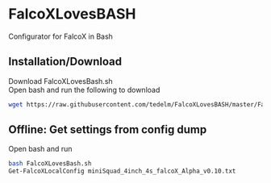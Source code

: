 # FalcoXLovesBASH
Configurator for FalcoX in Bash


## Installation/Download
Download FalcoXLovesBash.sh </br>
Open bash and run the following to download
```bash
wget https://raw.githubusercontent.com/tedelm/FalcoXLovesBASH/master/FalcoXLovesBASH.sh
```

## Offline: Get settings from config dump
Open bash and run
```bash
bash FalcoXLovesBash.sh
Get-FalcoXLocalConfig miniSquad_4inch_4s_falcoX_Alpha_v0.10.txt
```